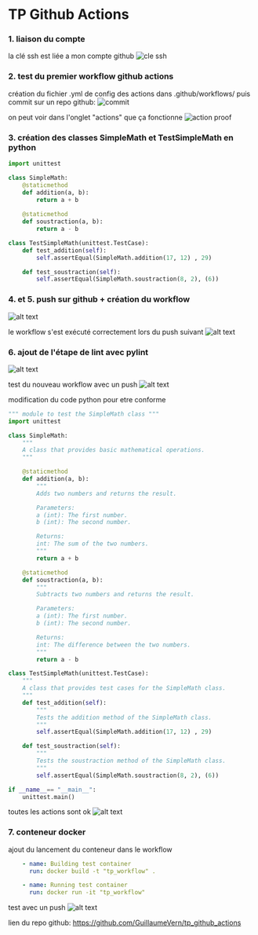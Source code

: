 # TP Github Actions
### 1. liaison du compte 

la clé ssh est liée a mon compte github
![cle ssh](image.png)

### 2. test du premier workflow github actions

création du fichier .yml de config des actions dans .github/workflows/
puis commit sur un repo github:
![commit](image-1.png)

on peut voir dans l'onglet "actions" que ça fonctionne
![action proof](image-2.png)

### 3. création des classes SimpleMath et TestSimpleMath en python

```py
import unittest

class SimpleMath:
    @staticmethod
    def addition(a, b):
        return a + b
    
    @staticmethod
    def soustraction(a, b):
        return a - b

class TestSimpleMath(unittest.TestCase):
    def test_addition(self):
        self.assertEqual(SimpleMath.addition(17, 12) , 29)

    def test_soustraction(self):
        self.assertEqual(SimpleMath.soustraction(8, 2), (6))
```

### 4. et 5. push sur github + création du workflow


![alt text](image-3.png)

le workflow s'est exécuté correctement lors du push suivant
![alt text](image-4.png)


### 6. ajout de l'étape de lint avec pylint

![alt text](image-5.png)

test du nouveau workflow avec un push
![alt text](image-6.png)

modification du code python pour etre conforme
```py
""" module to test the SimpleMath class """
import unittest

class SimpleMath:
    """
    A class that provides basic mathematical operations.
    """

    @staticmethod
    def addition(a, b):
        """
        Adds two numbers and returns the result.

        Parameters:
        a (int): The first number.
        b (int): The second number.

        Returns:
        int: The sum of the two numbers.
        """
        return a + b

    @staticmethod
    def soustraction(a, b):
        """
        Subtracts two numbers and returns the result.

        Parameters:
        a (int): The first number.
        b (int): The second number.

        Returns:
        int: The difference between the two numbers.
        """
        return a - b

class TestSimpleMath(unittest.TestCase):
    """
    A class that provides test cases for the SimpleMath class.
    """
    def test_addition(self):
        """
        Tests the addition method of the SimpleMath class.
        """
        self.assertEqual(SimpleMath.addition(17, 12) , 29)

    def test_soustraction(self):
        """
        Tests the soustraction method of the SimpleMath class.
        """
        self.assertEqual(SimpleMath.soustraction(8, 2), (6))

if __name__== "__main__":
    unittest.main()
```
toutes les actions sont ok
![alt text](image-7.png)

### 7. conteneur docker

ajout du lancement du conteneur dans le workflow
```yml
    - name: Building test container
      run: docker build -t "tp_workflow" .

    - name: Running test container
      run: docker run -it "tp_workflow"
```

test avec un push
![alt text](image-8.png)

lien du repo github: https://github.com/GuillaumeVern/tp_github_actions